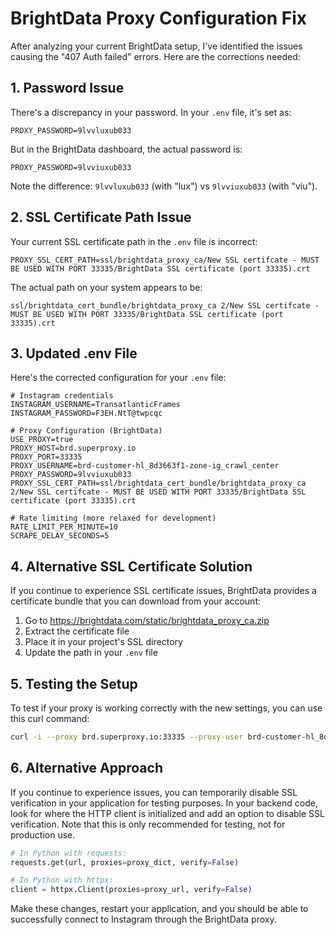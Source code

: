 # BrightData Proxy Configuration Fix

After analyzing your current BrightData setup, I've identified the issues causing the "407 Auth failed" errors. Here are the corrections needed:

## 1. Password Issue

There's a discrepancy in your password. In your `.env` file, it's set as:
```
PROXY_PASSWORD=9lvvluxub033
```

But in the BrightData dashboard, the actual password is:
```
PROXY_PASSWORD=9lvviuxub033
```

Note the difference: `9lvvluxub033` (with "lux") vs `9lvviuxub033` (with "viu").

## 2. SSL Certificate Path Issue

Your current SSL certificate path in the `.env` file is incorrect:
```
PROXY_SSL_CERT_PATH=ssl/brightdata_proxy_ca/New SSL certifcate - MUST BE USED WITH PORT 33335/BrightData SSL certificate (port 33335).crt
```

The actual path on your system appears to be:
```
ssl/brightdata_cert_bundle/brightdata_proxy_ca 2/New SSL certifcate - MUST BE USED WITH PORT 33335/BrightData SSL certificate (port 33335).crt
```

## 3. Updated .env File

Here's the corrected configuration for your `.env` file:

```
# Instagram credentials
INSTAGRAM_USERNAME=TransatlanticFrames
INSTAGRAM_PASSWORD=F3EH.NtT@twpcqc

# Proxy Configuration (BrightData)
USE_PROXY=true
PROXY_HOST=brd.superproxy.io
PROXY_PORT=33335
PROXY_USERNAME=brd-customer-hl_8d3663f1-zone-ig_crawl_center
PROXY_PASSWORD=9lvviuxub033
PROXY_SSL_CERT_PATH=ssl/brightdata_cert_bundle/brightdata_proxy_ca 2/New SSL certifcate - MUST BE USED WITH PORT 33335/BrightData SSL certificate (port 33335).crt

# Rate limiting (more relaxed for development)
RATE_LIMIT_PER_MINUTE=10
SCRAPE_DELAY_SECONDS=5
```

## 4. Alternative SSL Certificate Solution

If you continue to experience SSL certificate issues, BrightData provides a certificate bundle that you can download from your account:

1. Go to https://brightdata.com/static/brightdata_proxy_ca.zip
2. Extract the certificate file
3. Place it in your project's SSL directory
4. Update the path in your `.env` file

## 5. Testing the Setup

To test if your proxy is working correctly with the new settings, you can use this curl command:

```bash
curl -i --proxy brd.superproxy.io:33335 --proxy-user brd-customer-hl_8d3663f1-zone-ig_crawl_center:9lvviuxub033 --cacert "path/to/certificate.crt" "https://geo.brdtest.com/welcome.txt"
```

## 6. Alternative Approach

If you continue to experience issues, you can temporarily disable SSL verification in your application for testing purposes. In your backend code, look for where the HTTP client is initialized and add an option to disable SSL verification. Note that this is only recommended for testing, not for production use.

```python
# In Python with requests:
requests.get(url, proxies=proxy_dict, verify=False)

# In Python with httpx:
client = httpx.Client(proxies=proxy_url, verify=False)
```

Make these changes, restart your application, and you should be able to successfully connect to Instagram through the BrightData proxy.
